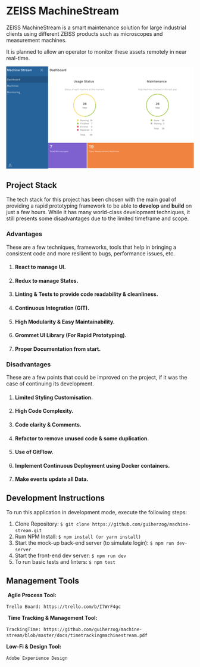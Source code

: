 
# ZEISS MachineStream

ZEISS MachineStream is a smart maintenance solution for large industrial clients using different ZEISS products such as microscopes and measurement machines. 

It is planned to allow an operator to monitor these assets remotely in near real-time.

![Image of Dashboard](https://github.com/guiherzog/machine-stream/blob/master/docs/dashboard.png?raw=true)
## Project Stack
The tech stack for this project has been chosen with the main goal of providing a rapid prototyping framework to be able to **develop** and **build** on just a few hours. While it has many world-class development techniques, it still presents some disadvantages due to the limited timeframe and scope.
### Advantages
These are a few techniques, frameworks, tools that help in bringing a consistent code and more resilient to bugs, performance issues, etc.
 1. #### React to manage UI.
 2. #### Redux to manage States.
 3. #### Linting & Tests to provide code readability & cleanliness.
 4. #### Continuous Integration (GIT).
 5. #### High Modularity & Easy Maintainability.
 6. #### Grommet UI Library (For Rapid Prototyping).
 7. #### Proper Documentation from start.

### Disadvantages
These are a few points that could be improved on the project, if it was the case of continuing its development.

 1. #### Limited Styling Customisation.
 2. #### High Code Complexity.
 3. #### Code clarity & Comments.
 4. #### Refactor to remove unused code & some duplication.
 5. #### Use of **GitFlow**.
 6. #### Implement Continuous Deployment using Docker containers.
 7. #### Make events update all Data.

## Development Instructions 
To run this application in development mode, execute the following steps:

  1. Clone Repository:
    ```
      $ git clone https://github.com/guiherzog/machine-stream.git
    ```
  2. Rum NPM Install:
    ```
    $ npm install (or yarn install)
    ```
  3. Start the mock-up back-end server (to simulate login):
    ```
    $ npm run dev-server
    ```
  4. Start the front-end dev server:
    ```
    $ npm run dev
    ```
  5. To run basic tests and linters:
    ```
    $ npm test
    ```

## Management Tools

  **Agile Process Tool:** 
  
    Trello Board: https://trello.com/b/I7WrF4gc
    
  **Time Tracking & Management Tool:**
  
    TrackingTime: https://github.com/guiherzog/machine-stream/blob/master/docs/timetrackingmachinestream.pdf
    
  **Low-Fi & Design Tool:**
  
    Adobe Experience Design

